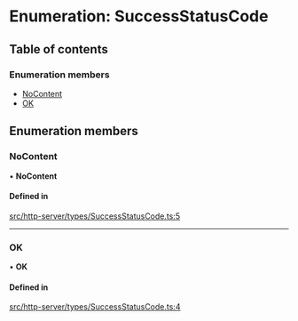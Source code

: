 # Enumeration: SuccessStatusCode

## Table of contents

### Enumeration members

- [NoContent](SuccessStatusCode.md#nocontent)
- [OK](SuccessStatusCode.md#ok)

## Enumeration members

### NoContent

• **NoContent**

#### Defined in

[src/http-server/types/SuccessStatusCode.ts:5](https://github.com/sebastianwessel/purista/blob/6dd0105/src/http-server/types/SuccessStatusCode.ts#L5)

___

### OK

• **OK**

#### Defined in

[src/http-server/types/SuccessStatusCode.ts:4](https://github.com/sebastianwessel/purista/blob/6dd0105/src/http-server/types/SuccessStatusCode.ts#L4)
